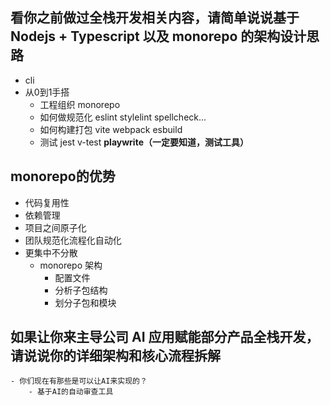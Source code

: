 ## 看你之前做过全栈开发相关内容，请简单说说基于 Nodejs + Typescript 以及 monorepo 的架构设计思路
 - cli
 - 从0到1手搭
    - 工程组织 monorepo
    - 如何做规范化 eslint stylelint spellcheck...
    - 如何构建打包 vite webpack esbuild
    - 测试 jest v-test **playwrite（一定要知道，测试工具）**
## monorepo的优势
- 代码复用性
- 依赖管理
- 项目之间原子化
- 团队规范化流程化自动化
- 更集中不分散
    - monorepo 架构
        - 配置文件
        - 分析子包结构
        - 划分子包和模块

## 如果让你来主导公司 AI 应用赋能部分产品全栈开发，请说说你的详细架构和核心流程拆解
    - 你们现在有那些是可以让AI来实现的？
        - 基于AI的自动审查工具